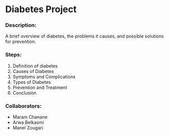 # Diabetes Project 

### Description:
A brief overview of diabetes, the problems it causes, and possible solutions for prevention.

### Steps:
1. Definition of diabetes  
2. Causes of Diabetes
3. Symptoms and Complications
4. Types of Diabetes
5. Prevention and Treatment
6. Conclusion
   
### Collaborators:
- Maram Chanane 
- Arwa  Belkasmi
- Manel Zougari
